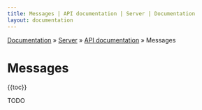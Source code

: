 ```yaml
---
title: Messages | API documentation | Server | Documentation
layout: documentation
---
```


<div class="breadcrumb">
    <a href="/docs">Documentation</a> &raquo;
    <a href="/docs/server/index">Server</a> &raquo;
    <a href="/docs/server/api/index">API documentation</a> &raquo;
    Messages
</div>

# Messages
{{toc}}

TODO

